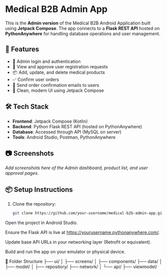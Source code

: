 # Medical B2B Admin App

This is the **Admin version** of the Medical B2B Android Application built using **Jetpack Compose**. The app connects to a **Flask REST API** hosted on **PythonAnywhere** for handling database operations and user management.

## 🚀 Features

- 🔐 Admin login and authentication
- 👥 View and approve user registration requests
- 📦 Add, update, and delete medical products
- ✅ Confirm user orders
- 📧 Send order confirmation emails to users
- 🧭 Clean, modern UI using Jetpack Compose

## 🛠️ Tech Stack

- **Frontend**: Jetpack Compose (Kotlin)
- **Backend**: Python Flask REST API (hosted on PythonAnywhere)
- **Database**: Accessed through API (MySQL on server)
- **Tools**: Android Studio, Postman, PythonAnywhere

## 📷 Screenshots

_Add screenshots here of the Admin dashboard, product list, and user approval pages._

## 📦 Setup Instructions

1. Clone the repository:
   ```bash
   git clone https://github.com/your-username/medical-b2b-admin-app.git
Open the project in Android Studio.

Ensure the Flask API is live at https://yourusername.pythonanywhere.com/.

Update base API URLs in your networking layer (Retrofit or equivalent).

Build and run the app on your emulator or physical device.

📂 Folder Structure
├── ui/
│   ├── screens/
│   ├── components/
├── data/
│   ├── model/
│   ├── repository/
├── network/
│   └── api/
├── viewmodel/

